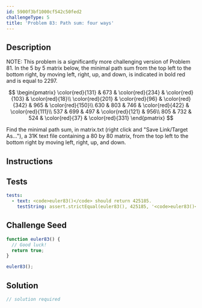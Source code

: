 ```yaml
---
id: 5900f3bf1000cf542c50fed2
challengeType: 5
title: 'Problem 83: Path sum: four ways'
---
```


## Description
<section id='description'>
NOTE: This problem is a significantly more challenging version of Problem 81.
In the 5 by 5 matrix below, the minimal path sum from the top left to the bottom right, by moving left, right, up, and down, is indicated in bold red and is equal to 2297.

$$
\begin{pmatrix}
\color{red}{131} & 673 & \color{red}{234} & \color{red}{103} & \color{red}{18}\\
\color{red}{201} & \color{red}{96} & \color{red}{342} & 965 & \color{red}{150}\\
630 & 803 & 746 & \color{red}{422} & \color{red}{111}\\
537 & 699 & 497 & \color{red}{121} & 956\\
805 & 732 & 524 & \color{red}{37} & \color{red}{331}
\end{pmatrix}
$$

Find the minimal path sum, in matrix.txt (right click and
"Save Link/Target As..."), a 31K text file containing a 80 by 80 matrix, from the top left to the bottom right by moving left, right, up, and down.
</section>

## Instructions
<section id='instructions'>

</section>

## Tests
<section id='tests'>

```yml
tests:
  - text: <code>euler83()</code> should return 425185.
    testString: assert.strictEqual(euler83(), 425185, '<code>euler83()</code> should return 425185.');

```

</section>

## Challenge Seed
<section id='challengeSeed'>

<div id='js-seed'>

```js
function euler83() {
  // Good luck!
  return true;
}

euler83();
```

</div>



</section>

## Solution
<section id='solution'>

```js
// solution required
```

</section>
